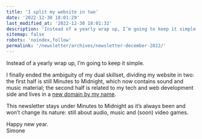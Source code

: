 ```yaml
---
title: 'I split my website in two'
date: '2022-12-30 18:01:29'
last_modified_at: '2022-12-30 18:01:32'
description: 'Instead of a yearly wrap up, I’m going to keep it simple and focus on two things: I split the website in two.'
sitemap: false
robots: 'noindex,follow'
permalink: '/newsletter/archives/newsletter-december-2022/'
---
```

Instead of a yearly wrap up, I’m going to keep it simple.

I finally ended the ambiguity of my dual skillset, dividing my website in two: the first half is still Minutes to Midnight, which now contains sound and music material; the second half is related to my tech and web development side and lives in a [new domain by my name](https://simonesilvestroni.com).

This newsletter stays under Minutes to Midnight as it’s always been and won’t change its nature: still about audio, music and (soon) video games.

Happy new year.<br>
Simone